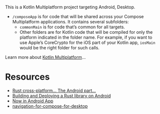 This is a Kotlin Multiplatform project targeting Android, Desktop.

* `/composeApp` is for code that will be shared across your Compose Multiplatform applications.
  It contains several subfolders:
    - `commonMain` is for code that’s common for all targets.
    - Other folders are for Kotlin code that will be compiled for only the platform indicated in the folder name.
      For example, if you want to use Apple’s CoreCrypto for the iOS part of your Kotlin app,
      `iosMain` would be the right folder for such calls.

Learn more about [Kotlin Multiplatform](https://www.jetbrains.com/help/kotlin-multiplatform-dev/get-started.html)…

# Resources

- [Rust cross-platform... The Android part...](https://fernandocejas.com/blog/engineering/2023-07-27-rust-cross-platform-android/)
- [Building and Deploying a Rust library on Android](https://mozilla.github.io/firefox-browser-architecture/experiments/2017-09-21-rust-on-android.html)
- [Now in Android App](https://github.com/android/nowinandroid/tree/main)
- [navigation-for-compose-for-desktop](https://github.com/itheamc/navigation-for-compose-for-desktop)
